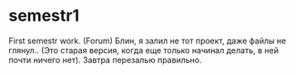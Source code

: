 # semestr1
First semestr work. (Forum)
 Блин, я залил не тот проект, даже файлы не глянул.. (Это старая версия, когда еще только начинал делать, в ней почти ничего нет). Завтра перезалью правильно.
